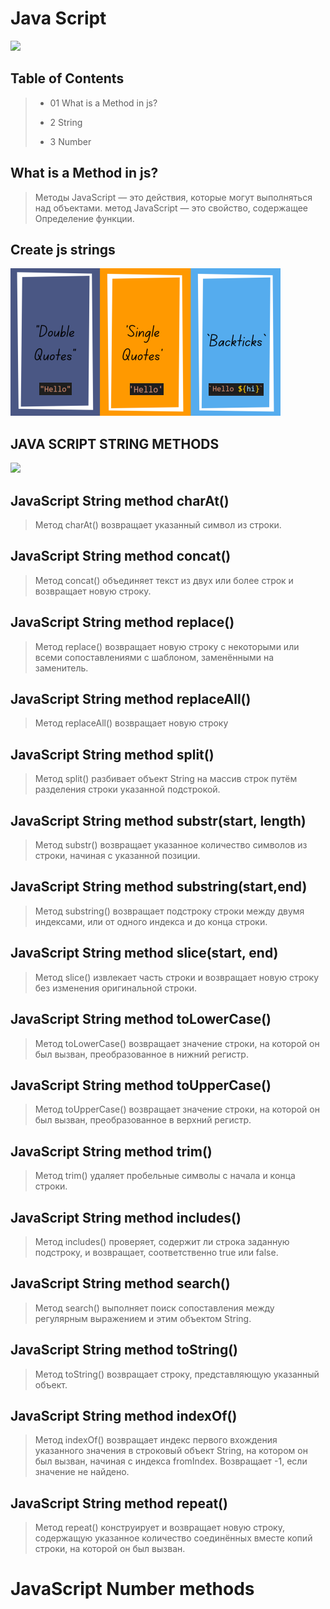 # Java Script

![](https://avatars.mds.yandex.net/i?id=c3147107a3057944e08b78ad83f3d6a837f70aca-5232391-images-thumbs&n=13)

## Table of Contents

> - 01 What is a Method in js?
>
> - 2 String
>
> - 3 Number

## What is a Method in js?

> Методы JavaScript — это действия, которые могут выполняться над объектами.
> метод JavaScript — это свойство, содержащее Определение функции.

## Create js strings

![](./5544.png)

## JAVA SCRIPT STRING METHODS

![](https://avatars.mds.yandex.net/i?id=f78ba4b3501da6d24842a6de622062a374a07e06-8174002-images-thumbs&n=13)

## JavaScript String method charAt()

> Метод charAt() возвращает указанный символ из строки.

## JavaScript String method concat()

> Метод concat() объединяет текст из двух или более строк и возвращает новую строку.

## JavaScript String method replace()

> Метод replace() возвращает новую строку с некоторыми или всеми сопоставлениями с шаблоном, заменёнными на заменитель.

## JavaScript String method replaceAll()

> Метод replaceAll() возвращает новую строку

## JavaScript String method split()

> Метод split() разбивает объект String на массив строк путём разделения строки указанной подстрокой.

## JavaScript String method substr(start, length)

> Метод substr() возвращает указанное количество символов из строки, начиная с указанной позиции.

## JavaScript String method substring(start,end)

> Метод substring() возвращает подстроку строки между двумя индексами, или от одного индекса и до конца строки.

## JavaScript String method slice(start, end)

> Метод slice() извлекает часть строки и возвращает новую строку без изменения оригинальной строки.

## JavaScript String method toLowerCase()

> Метод toLowerCase() возвращает значение строки, на которой он был вызван, преобразованное в нижний регистр.

## JavaScript String method toUpperCase()

> Метод toUpperCase() возвращает значение строки, на которой он был вызван, преобразованное в верхний регистр.

## JavaScript String method trim()

> Метод trim() удаляет пробельные символы с начала и конца строки.

## JavaScript String method includes()

> Метод includes() проверяет, содержит ли строка заданную подстроку, и возвращает, соответственно true или false.

## JavaScript String method search()

> Метод search() выполняет поиск сопоставления между регулярным выражением и этим объектом String.

## JavaScript String method toString()

> Метод toString() возвращает строку, представляющую указанный объект.

## JavaScript String method indexOf()

> Метод indexOf() возвращает индекс первого вхождения указанного значения в строковый объект String, на котором он был вызван, начиная с индекса fromIndex. Возвращает -1, если значение не найдено.

## JavaScript String method repeat()

> Метод repeat() конструирует и возвращает новую строку, содержащую указанное количество соединённых вместе копий строки, на которой он был вызван.

# JavaScript Number methods
